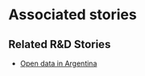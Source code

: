 # Associated stories

<!-- !!DO NOT REMOVE!! start autogenerated hyperlinks -->
## Related R&D Stories
- [Open data in Argentina](../stories/?doc=Explorers_ARG)
<!-- !!DO NOT REMOVE!! end autogenerated hyperlinks -->